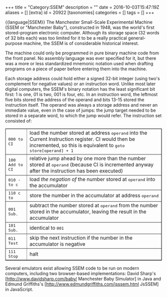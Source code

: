 +++
title = "Category:SSEM"
description = ""
date = 2016-10-03T15:47:19Z
aliases = []
[extra]
id = 20922
[taxonomies]
categories = []
tags = []
+++

{{language|SSEM}}
The Manchester Small-Scale Experimental Machine (SSEM or "Manchester Baby"), constructed in 1948, was the world's first stored-program electronic computer. Although its storage space (32 words of 32 bits each) was too limited for it to be a really practical general-purpose machine, the SSEM is of considerable historical interest.

The machine could only be programmed in pure binary machine code from the front panel. No assembly language was ever specified for it, but there was a more or less standardized mnemonic notation used when drafting programs on a piece of paper before entering them into the machine.

Each storage address could hold either a signed 32-bit integer (using two's complement for negative values) or an instruction word. Unlike most later digital computers, the SSEM's binary notation has the least significant bit first: 1 is one, 01 is two, 001 is four, etc. In an instruction word, the leftmost five bits stored the address of the operand and bits 13-15 stored the instruction itself. The operand was always a storage address and never an immediate value, even in the case of jumps: the jump target needed to be stored in a separate word, to which the jump would refer. The instruction set consisted of:
<table border=1>
<tr>
<td><tt>000 <operand> to CI</tt></td><td>load the number stored at address <tt>operand</tt> into the Current Instruction register. CI would then be incremented, so this is equivalent to <tt>goto store[operand] + 1</tt></td>
</tr>
<tr>
<td><tt>100 Add <operand> to CI</tt></td><td>relative jump ahead by one more than the number stored at <tt>operand</tt> (because CI is incremented anyway after the instruction has been executed)</td>
</tr>
<tr>
<td><tt>010 -<operand> to c</tt></td><td>load <i>the negation of</i> the number stored at <tt>operand</tt> into the accumulator</td>
</tr>
<tr>
<td><tt>110 c to <operand></tt></td><td>store the number in the accumulator at address <tt>operand</tt></td>
</tr>
<tr>
<td><tt>001 Sub. <operand></tt></td><td>subtract the number stored at <tt>operand</tt> from the number stored in the accumulator, leaving the result in the accumulator</td>
</tr>
<tr>
<td><tt>101 Sub. <operand></tt></td><td>identical to <tt>001</tt></td>
</tr>
<tr>
<td><tt>011 Test</tt></td><td>skip the next instruction if the number in the accumulator is negative</td>
</tr>
<tr>
<td><tt>111 Stop</tt></td><td>halt</td>
</tr>
</table>


Several emulators exist allowing SSEM code to be run on modern computers, including two browser-based implementations: David Sharp's [http://www.davidsharp.com/baby/ Manchester Baby Simulator] in Java and Edmund Griffiths's [http://www.edmundgriffiths.com/jsssem.html JsSSEM] in JavaScript.

